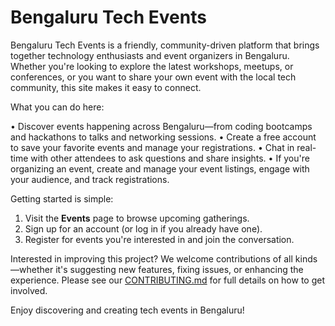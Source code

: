 # Bengaluru Tech Events

Bengaluru Tech Events is a friendly, community-driven platform that brings together technology enthusiasts and event organizers in Bengaluru. Whether you're looking to explore the latest workshops, meetups, or conferences, or you want to share your own event with the local tech community, this site makes it easy to connect.

What you can do here:

• Discover events happening across Bengaluru—from coding bootcamps and hackathons to talks and networking sessions.
• Create a free account to save your favorite events and manage your registrations.
• Chat in real-time with other attendees to ask questions and share insights.
• If you're organizing an event, create and manage your event listings, engage with your audience, and track registrations.

Getting started is simple:

1. Visit the **Events** page to browse upcoming gatherings.
2. Sign up for an account (or log in if you already have one).
3. Register for events you're interested in and join the conversation.

Interested in improving this project? We welcome contributions of all kinds—whether it's suggesting new features, fixing issues, or enhancing the experience. Please see our [CONTRIBUTING.md](CONTRIBUTING.md) for full details on how to get involved.

Enjoy discovering and creating tech events in Bengaluru! 